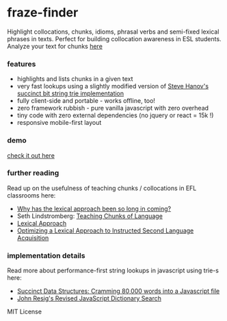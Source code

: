 # fraze-finder
Highlight collocations, chunks, idioms, phrasal verbs and semi-fixed lexical phrases in texts. Perfect for building collocation awareness in ESL students. Analyze your text for chunks [here](http://monolithpl.github.io/fraze-finder/)

### features
- highlights and lists chunks in a given text
- very fast lookups using a slightly modified version of [Steve Hanov's succinct bit string trie implementation](http://www.hanovsolutions.com/trie/Bits.js)
- fully client-side and portable - works offline, too!
- zero framework rubbish - pure vanilla javascript with zero overhead
- tiny code with zero external dependencies (no jquery or react = 15k !)
- responsive mobile-first layout

### demo
[check it out here](http://monolithpl.github.io/fraze-finder/)

### further reading
Read up on the usefulness of teaching chunks / collocations in EFL classrooms here:
- [Why has the lexical approach been so long in coming?](http://www.theguardian.com/education/2013/mar/26/leixical-approach-revolution)
- Seth Lindstromberg: [Teaching Chunks of Language](http://www.hltmag.co.uk/dec08/idea.htm)
- [Lexical Approach](https://en.wikipedia.org/wiki/Lexical_approach)
- [Optimizing a Lexical Approach to Instructed Second Language Acquisition](http://www.victoria.ac.nz/lals/about/oldnews/attachments/VUW_seminar.ppt)

### implementation details
Read more about performance-first string lookups in javascript using trie-s here:
- [Succinct Data Structures: Cramming 80,000 words into a Javascript file](http://stevehanov.ca/blog/index.php?id=120)
- [John Resig's Revised JavaScript Dictionary Search](http://ejohn.org/blog/revised-javascript-dictionary-search/)

MIT License
